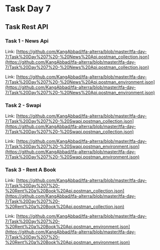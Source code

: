 # Task Day 7

## Task Rest API

### Task 1 - News Api

Link: [https://github.com/KangAbbad/tfa-alterra/blob/master/tfa-day-7/Task%20Day%207%20-%20News%20Api.postman_collection.json](https://github.com/KangAbbad/tfa-alterra/blob/master/tfa-day-7/Task%20Day%207%20-%20News%20Api.postman_collection.json)

Link: [https://github.com/KangAbbad/tfa-alterra/blob/master/tfa-day-7/Task%20Day%207%20-%20News%20Api.postman_environment.json](https://github.com/KangAbbad/tfa-alterra/blob/master/tfa-day-7/Task%20Day%207%20-%20News%20Api.postman_environment.json)

### Task 2 - Swapi

Link: [https://github.com/KangAbbad/tfa-alterra/blob/master/tfa-day-7/Task%20Day%207%20-%20Swapi.postman_collection.json](https://github.com/KangAbbad/tfa-alterra/blob/master/tfa-day-7/Task%20Day%207%20-%20Swapi.postman_collection.json)

Link: [https://github.com/KangAbbad/tfa-alterra/blob/master/tfa-day-7/Task%20Day%207%20-%20Swapi.postman_environment.json](https://github.com/KangAbbad/tfa-alterra/blob/master/tfa-day-7/Task%20Day%207%20-%20Swapi.postman_environment.json)

### Task 3 - Rent A Book

Link: [https://github.com/KangAbbad/tfa-alterra/blob/master/tfa-day-7/Task%20Day%207%20-%20Rent%20a%20Book%20Api.postman_collection.json](https://github.com/KangAbbad/tfa-alterra/blob/master/tfa-day-7/Task%20Day%207%20-%20Rent%20a%20Book%20Api.postman_collection.json)

Link: [https://github.com/KangAbbad/tfa-alterra/blob/master/tfa-day-7/Task%20Day%207%20-%20Rent%20a%20Book%20Api.postman_environment.json](https://github.com/KangAbbad/tfa-alterra/blob/master/tfa-day-7/Task%20Day%207%20-%20Rent%20a%20Book%20Api.postman_environment.json)

